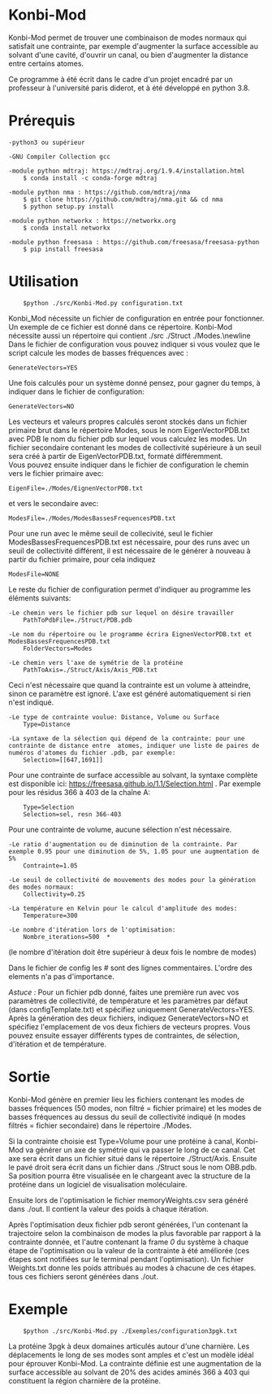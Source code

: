 # Konbi-Mod
Konbi-Mod permet de trouver une combinaison de modes normaux qui satisfait une contrainte, par exemple d'augmenter la surface accessible au solvant d'une cavité, d'ouvrir un canal, ou bien d'augmenter la distance entre certains atomes.

Ce programme à été écrit dans le cadre d'un projet encadré par un professeur à l'université paris diderot, et à été développé en python 3.8.

# Prérequis
	-python3 ou supérieur

	-GNU Compiler Collection gcc

	-module python mdtraj: https://mdtraj.org/1.9.4/installation.html
		$ conda install -c conda-forge mdtraj

	-module python nma : https://github.com/mdtraj/nma
		$ git clone https://github.com/mdtraj/nma.git && cd nma
		$ python setup.py install

	-module python networkx : https://networkx.org
		$ conda install networkx
	
	-module python freesasa : https://github.com/freesasa/freesasa-python
		$ pip install freesasa

# Utilisation

		$python ./src/Konbi-Mod.py configuration.txt

Konbi_Mod nécessite un fichier de configuration en entrée pour fonctionner. Un exemple de ce fichier est donné dans ce répertoire. Konbi-Mod nécessite aussi un répertoire qui contient ./src ./Struct ./Modes.\newline
Dans le fichier de configuration vous pouvez indiquer si vous voulez que le script calcule les modes de basses fréquences avec :

	GenerateVectors=YES  

Une fois calculés pour un système donné pensez, pour gagner du temps, à indiquer dans le fichier de configuration:  

	GenerateVectors=NO  

Les vecteurs et valeurs propres calculés seront stockés dans un fichier primaire brut dans le répertoire Modes, sous le nom EigenVectorPDB.txt avec PDB le nom du fichier pdb sur lequel vous calculez les modes.  Un fichier secondaire contenant les modes de collectivité supérieure à un seuil sera créé à partir de EigenVectorPDB.txt, formaté différemment.  
Vous pouvez ensuite indiquer dans le fichier de configuration le chemin vers le fichier primaire avec:  

	EigenFile=./Modes/EignenVectorPDB.txt  

et vers le secondaire avec:  

	ModesFile=./Modes/ModesBassesFrequencesPDB.txt  

Pour une run avec le même seuil de collecivité, seul le fichier ModesBassesFrequencesPDB.txt est nécessaire, pour des runs avec un seuil de collectivité différent, il est nécessaire de le générer à nouveau à partir du fichier primaire, pour cela indiquez  

	ModesFile=NONE

Le reste du fichier de configuration permet d'indiquer au programme les éléments suivants:  

	-Le chemin vers le fichier pdb sur lequel on désire travailler  
		PathToPdbFile=./Struct/PDB.pdb  

	-Le nom du répertoire ou le programme écrira EignenVectorPDB.txt et ModesBassesFrequencesPDB.txt  
		FolderVectors=Modes  

	-Le chemin vers l'axe de symétrie de la protéine  
		PathToAxis=./Struct/Axis/Axis_PDB.txt  

Ceci n'est nécessaire que quand la contrainte est un volume à atteindre, sinon ce paramètre est ignoré. L'axe est généré automatiquement si rien n'est indiqué.

	-Le type de contrainte voulue: Distance, Volume ou Surface  
		Type=Distance  

	-La syntaxe de la sélection qui dépend de la contrainte: pour une contrainte de distance entre  atomes, indiquer une liste de paires de numéros d'atomes du fichier .pdb, par exemple:   
		Selection=[[647,1691]]  

Pour une contrainte de surface accessible au solvant, la syntaxe complète est disponible ici: https://freesasa.github.io/1.1/Selection.html . Par exemple pour les résidus 366 à 403 de la chaîne A:  
		
		Type=Selection
		Selection=sel, resn 366-403  

Pour une contrainte de volume, aucune sélection n'est nécessaire.  

	-Le ratio d'augmentation ou de diminution de la contrainte. Par exemple 0.95 pour une diminution de 5%, 1.05 pour une augmentation de 5%  
		Contrainte=1.05  

	-Le seuil de collectivité de mouvements des modes pour la génération des modes normaux:  
		Collectivity=0.25  

	-La température en Kelvin pour le calcul d'amplitude des modes:  
		Temperature=300  

	-Le nombre d'itération lors de l'optimisation:  
		Nombre_iterations=500  *
(le nombre d'itération doit être supérieur à deux fois le nombre de modes)  

Dans le fichier de config les # sont des lignes commentaires. L'ordre des elements n'a pas d'importance.

*Astuce :* Pour un fichier pdb donné, faites une première run avec vos paramètres de collectivité, de température et les paramètres par défaut (dans configTemplate.txt) et spécifiez uniquement GenerateVectors=YES. Après la génération des deux fichiers, indiquez GenerateVectors=NO et spécifiez l'emplacement de vos deux fichiers de vecteurs propres. Vous pouvez ensuite essayer différents types de contraintes, de sélection, d'itération et de température.

# Sortie

Konbi-Mod génère en premier lieu les fichiers contenant les modes de basses fréquences (50 modes, non filtré = fichier primaire) et les modes de basses fréquences au dessus du seuil de collectivité indiqué (n modes filtrés = fichier secondaire) dans le répertoire ./Modes.

Si la contrainte choisie est Type=Volume pour une protéine à canal, Konbi-Mod va générer un axe de symétrie qui va passer le long de ce canal. Cet axe sera écrit dans un fichier situé dans le répertoire ./Struct/Axis. Ensuite le pavé droit sera écrit dans un fichier dans ./Struct sous le nom OBB.pdb. Sa position pourra être visualisée en le chargeant avec la structure de la protéine dans un logiciel de visualisation moléculaire.   

Ensuite lors de l'optimisation le fichier memoryWeights.csv sera généré dans ./out. Il contient la valeur des poids à chaque itération.

Après l'optimisation deux fichier pdb seront générées, l'un contenant la trajectoire selon la combinaison de modes la plus favorable par rapport à la contrainte donnée, et l'autre contenant la frame *0* du système à chaque étape de l'optimisation ou la valeur de la contrainte à été améliorée (ces étapes sont notifiées sur le terminal pendant l'optimisation). Un fichier Weights.txt donne les poids attribués au modes à chacune de ces étapes. tous ces fichiers seront générées dans ./out.

# Exemple

		$python ./src/Konbi-Mod.py ./Exemples/configuration3pgk.txt

La protéine 3pgk à deux domaines articulés autour d'une charnière. Les déplacements le long de ses modes sont amples et c'est un modèle idéal pour éprouver Konbi-Mod. La contrainte définie est une augmentation de la surface accessible au solvant de 20% des acides aminés 366 à 403 qui constituent la région  charnière de la protéine.
